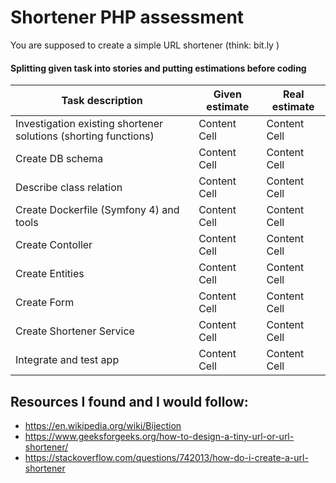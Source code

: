 # Shortener PHP assessment
You are supposed to create a simple URL shortener (think: bit.ly )

#### Splitting given task into stories and putting estimations before coding
| Task description  | Given estimate | Real estimate |
| ------------- | ------------- | ------------- |
| Investigation existing shortener solutions (shorting functions)  | Content Cell  | Content Cell  |
| Create DB schema  | Content Cell  | Content Cell  |
| Describe class relation  | Content Cell  | Content Cell  |
| Create Dockerfile (Symfony 4) and tools | Content Cell  | Content Cell  |
| Create Contoller  | Content Cell  | Content Cell  |
| Create Entities  | Content Cell  | Content Cell  |
| Create Form  | Content Cell  | Content Cell  |
| Create Shortener Service  | Content Cell  | Content Cell  |
| Integrate and test app  | Content Cell  | Content Cell  |

## Resources I found and I would follow:
- https://en.wikipedia.org/wiki/Bijection
- https://www.geeksforgeeks.org/how-to-design-a-tiny-url-or-url-shortener/
- https://stackoverflow.com/questions/742013/how-do-i-create-a-url-shortener




